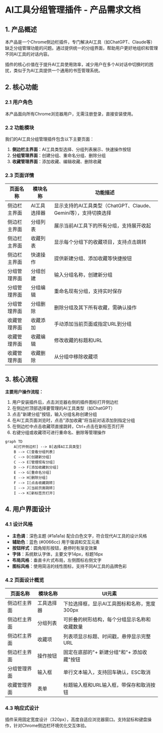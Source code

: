 # AI工具分组管理插件 - 产品需求文档

## 1. 产品概述

本产品是一个Chrome侧边栏插件，专门解决AI工具（如ChatGPT、Claude等）缺乏分组管理功能的问题。通过提供统一的分组界面，帮助用户更好地组织和管理不同AI工具的对话内容。

插件的核心价值在于提升AI工具使用效率，减少用户在多个AI对话中切换时的困扰，类似于为AI工具提供一个通用的书签管理系统。

## 2. 核心功能

### 2.1 用户角色

本产品面向所有Chrome浏览器用户，无需注册登录，直接安装使用。

### 2.2 功能模块

我们的AI工具分组管理插件包含以下主要页面：

1. **侧边栏主界面**：AI工具类型选择、分组列表展示、快速操作按钮
2. **分组管理界面**：创建分组、重命名分组、删除分组
3. **收藏管理界面**：添加收藏、编辑收藏、删除收藏

### 2.3 页面详情

| 页面名称 | 模块名称 | 功能描述 |
|---------|---------|----------|
| 侧边栏主界面 | AI工具选择器 | 显示支持的AI工具类型（ChatGPT、Claude、Gemini等），支持切换选择 |
| 侧边栏主界面 | 分组列表 | 展示当前AI工具下的所有分组，支持展开收起 |
| 侧边栏主界面 | 收藏列表 | 显示每个分组下的收藏项目，支持点击跳转 |
| 侧边栏主界面 | 快速操作 | 提供新建分组、添加收藏等快捷按钮 |
| 分组管理界面 | 分组创建 | 输入分组名称，创建新分组 |
| 分组管理界面 | 分组编辑 | 重命名现有分组，支持实时保存 |
| 分组管理界面 | 分组删除 | 删除分组及其下所有收藏，需确认操作 |
| 收藏管理界面 | 收藏添加 | 手动添加当前页面或指定URL到分组 |
| 收藏管理界面 | 收藏编辑 | 修改收藏的标题和URL |
| 收藏管理界面 | 收藏删除 | 从分组中移除收藏项 |

## 3. 核心流程

**主要用户操作流程：**

1. 用户安装插件后，点击浏览器右侧的插件图标打开侧边栏
2. 在侧边栏顶部选择要管理的AI工具类型（如ChatGPT）
3. 点击"新建分组"按钮，输入分组名称创建分组
4. 在AI工具页面浏览时，点击"添加收藏"将当前对话添加到指定分组
5. 在侧边栏中点击收藏项直接跳转，Ctrl+点击在新标签页打开
6. 右键分组或收藏项可进行重命名、删除等管理操作

```mermaid
graph TD
    A[打开侧边栏] --> B[选择AI工具类型]
    B --> C[查看分组列表]
    C --> D[创建新分组]
    C --> E[管理现有分组]
    D --> F[添加收藏到分组]
    E --> G[重命名分组]
    E --> H[删除分组]
    F --> I[点击收藏跳转]
    I --> J[当前页面跳转]
    I --> K[新标签页打开]
```

## 4. 用户界面设计

### 4.1 设计风格

- **主色调**：深色主题 (#1a1a1a) 配合白色文字，符合现代AI工具的设计风格
- **辅助色**：蓝色 (#0066cc) 用于强调和交互元素
- **按钮样式**：圆角矩形按钮，悬停时有渐变效果
- **字体**：系统默认字体，主要文字14px，标题16px
- **布局风格**：垂直卡片式布局，左侧图标右侧文字
- **图标风格**：使用简洁的线性图标，支持不同AI工具的品牌色彩

### 4.2 页面设计概览

| 页面名称 | 模块名称 | UI元素 |
|---------|---------|--------|
| 侧边栏主界面 | 工具选择器 | 下拉选择框，显示AI工具图标和名称，宽度300px |
| 侧边栏主界面 | 分组列表 | 可折叠的树形结构，每个分组显示名称和收藏数量 |
| 侧边栏主界面 | 收藏项 | 列表项显示标题、时间戳，悬停显示完整URL |
| 侧边栏主界面 | 操作按钮 | 固定在底部的"+ 新建分组"和"+ 添加收藏"按钮 |
| 分组管理界面 | 输入框 | 单行文本输入，支持回车确认，ESC取消 |
| 收藏管理界面 | 表单 | 标题输入框和URL输入框，带保存和取消按钮 |

### 4.3 响应式设计

插件采用固定宽度设计（320px），高度自适应浏览器窗口。支持鼠标和键盘操作，针对Chrome侧边栏环境优化交互体验。